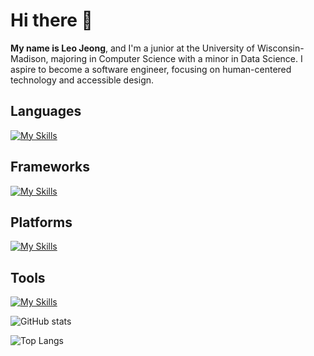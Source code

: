 # Hi there 👋
**My name is Leo Jeong**, and I'm a junior at the University of Wisconsin-Madison, majoring in Computer Science with a minor in Data Science. I aspire to become a software engineer, focusing on human-centered technology and accessible design.

## Languages
[![My Skills](https://skillicons.dev/icons?i=java,py,js,html,css,c)](https://skillicons.dev)

## Frameworks
[![My Skills](https://skillicons.dev/icons?i=flask)](https://skillicons.dev)

## Platforms
[![My Skills](https://skillicons.dev/icons?i=windows,apple,linux)](https://skillicons.dev)

## Tools
[![My Skills](https://skillicons.dev/icons?i=git,github,eclipse,bash,androidstudio,firebase,anaconda,postman,vscode)](https://skillicons.dev)

![GitHub stats](https://github-readme-stats.zohan.tech/api?username=Tyrrnien81&show_icons=true&theme=react)

![Top Langs](https://github-readme-stats.vercel.app/api/top-langs/?username=Tyrrnien81&layout=donut&theme=react&langs_count=5)
<!--(https://github.com/anuraghazra/github-readme-stats)-->
